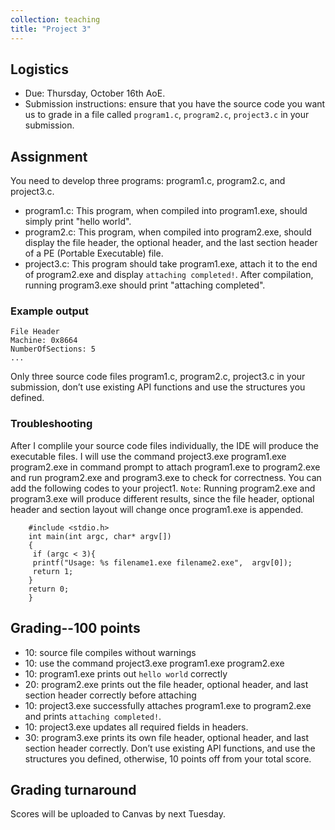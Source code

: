 ```yaml
---
collection: teaching
title: "Project 3"
---
```


## Logistics
* Due: Thursday, October 16th AoE.
* Submission instructions: ensure that you have the source code you want us to
	grade in a file called `program1.c`, `program2.c`, `project3.c` in your submission.

## Assignment
You need to develop three programs: program1.c, program2.c, and project3.c.
* program1.c: This program, when compiled into program1.exe, should simply print "hello world".
* program2.c: This program, when compiled into program2.exe, should display the file header, the optional header, and the last section header of a PE (Portable Executable) file.
* project3.c: This program should take program1.exe, attach it to the end of program2.exe and display `attaching completed!`. After compilation, running program3.exe should print "attaching completed".

### Example output

```
File Header
Machine: 0x8664
NumberOfSections: 5
...
```
Only three source code files program1.c, program2.c, project3.c in your submission, don’t use existing API functions and use the structures you defined.
### Troubleshooting

After I complile your source code files individually, the IDE will produce the executable files.
    I will use the command project3.exe program1.exe program2.exe in command prompt to attach program1.exe to program2.exe and run program2.exe and program3.exe to check for correctness.
    You can add the following codes to your project1. `Note`: Running program2.exe and program3.exe will produce different results, since the file header, optional header and section layout will change once program1.exe is appended.

   ```
       #include <stdio.h>
	   int main(int argc, char* argv[])
       {
    	if (argc < 3){
    	printf("Usage: %s filename1.exe filename2.exe",  argv[0]);
    	return 1;
       }
       return 0;    
	   }
   ```


## Grading--100 points

* 10: source file compiles without warnings
* 10: use the command project3.exe program1.exe program2.exe 
* 10: program1.exe prints out `hello world` correctly
* 20: program2.exe prints out the file header, optional header, and last section header correctly before attaching
* 10: project3.exe successfully attaches program1.exe to program2.exe and prints `attaching completed!`. 
* 10: project3.exe updates all required fields in headers.
* 30: program3.exe prints its own file header, optional header, and last section header correctly. Don’t use existing API functions, and use the structures you defined, otherwise, 10 points off from your total score.



## Grading turnaround
Scores will be uploaded to Canvas by next Tuesday.

